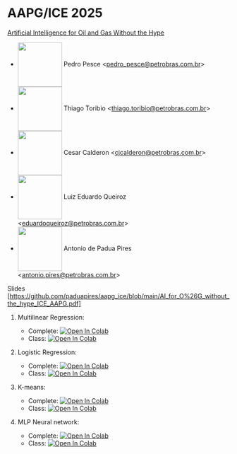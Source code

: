 # AAPG/ICE 2025

[Artificial Intelligence for Oil and Gas Without the Hype](https://rio2025.iceevent.org/Program/Short-Courses/Short-Course/articleid/68912)

- <img src="https://img.aapg.org/Portals/0/images/ice/2025/Pedro-Barros-Cotta-Pesce.jpg" width=100 align="center"/> Pedro Pesce <<pedro_pesce@petrobras.com.br>> 
- <img src="https://img.aapg.org/Portals/0/images/ice/2025/Thiago-de-Miranda-Leao.jpg" width=100 align="center"/> Thiago Toribio <<thiago.toribio@petrobras.com.br>> 
- <img src="https://img.aapg.org/Portals/0/images/ice/2025/Cesar-Jose-Calderon.jpg" width=100 align="center"/> Cesar Calderon <<cjcalderon@petrobras.com.br>>
- <img src="https://img.aapg.org/Portals/0/images/ice/2025/Luiz-Eduardo-Silva.jpg" width=100 align="center"/> Luiz Eduardo Queiroz <<eduardoqueiroz@petrobras.com.br>>
- <img src="https://img.aapg.org/Portals/0/images/ice/2025/Antonio-De-Padua.jpg" width=100 align="center"/> Antonio de Padua Pires <<antonio.pires@petrobras.com.br>>

Slides [https://github.com/paduapires/aapg_ice/blob/main/AI_for_O%26G_without_the_hype_ICE_AAPG.pdf]

1) Multilinear Regression:
   - Complete: <a href="https://colab.research.google.com/github/paduapires/aapg_ice/blob/main/Multilinear_regression_complete.ipynb" target="_parent"><img src="https://colab.research.google.com/assets/colab-badge.svg" alt="Open In Colab"/></a>
   - Class: <a href="https://colab.research.google.com/github/paduapires/aapg_ice/blob/main/Multilinear_regression_class.ipynb" target="_parent"><img src="https://colab.research.google.com/assets/colab-badge.svg" alt="Open In Colab"/></a>

2) Logistic Regression:
   - Complete: <a href="https://colab.research.google.com/github/paduapires/aapg_ice/blob/main/Logistic_regression_1D_2D_complete.ipynb" target="_parent"><img src="https://colab.research.google.com/assets/colab-badge.svg" alt="Open In Colab"/></a>
   - Class: <a href="https://colab.research.google.com/github/paduapires/aapg_ice/blob/main/Logistic_regression_1D_2D_class.ipynb" target="_parent"><img src="https://colab.research.google.com/assets/colab-badge.svg" alt="Open In Colab"/></a>

3) K-means:
   - Complete: <a href="https://colab.research.google.com/github/paduapires/aapg_ice/blob/main/Kmeans_thin_section_complete.ipynb" target="_parent"><img src="https://colab.research.google.com/assets/colab-badge.svg" alt="Open In Colab"/></a>
   - Class: <a href="https://colab.research.google.com/github/paduapires/aapg_ice/blob/main/Kmeans_thin_section_class.ipynb" target="_parent"><img src="https://colab.research.google.com/assets/colab-badge.svg" alt="Open In Colab"/></a>

4) MLP Neural network:
   - Complete: <a href="https://colab.research.google.com/github/paduapires/aapg_ice/blob/main/numpy_MLP_complete.ipynb" target="_parent"><img src="https://colab.research.google.com/assets/colab-badge.svg" alt="Open In Colab"/></a>
   - Class: <a href="https://colab.research.google.com/github/paduapires/aapg_ice/blob/main/numpy_MLP_class.ipynb" target="_parent"><img src="https://colab.research.google.com/assets/colab-badge.svg" alt="Open In Colab"/></a>
